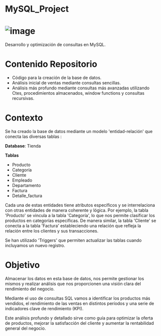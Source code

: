 # MySQL_Project

# ![image](https://github.com/ElenaPindado/MySQL_Project/assets/123492666/4c757e5a-1488-49f1-9f02-f2774628f71e)

 
Desarrollo y optimización de consultas en MySQL.

# Contenido Repositorio

- Código para la creación de la base de datos.
- Análisis inicial de ventas mediante consultas sencillas.
- Análisis más profundo mediante consultas más avanzadas utilizando Ctes, procedimientos almacenados, window functions y consultas recursivas.


# Contexto

Se ha creado la base de datos mediante un modelo 'entidad-relación' que conecta las diversas tablas : 

**Database**: Tienda

**Tablas**  

- Producto
- Categoría
- Cliente
- Empleado
- Departamento
- Factura
- Detalle_factura

Cada una de estas entidades tiene atributos específicos y se interrelaciona con otras entidades de manera coherente y lógica.
Por ejemplo, la tabla 'Producto' se vincula a la tabla 'Categoría', lo que nos permite clasificar los productos en categorías específicas. De manera similar, la tabla 'Cliente' se conecta a la tabla 'Factura' estableciendo una relación que refleja la relación entre los clientes y sus transacciones.

Se han utilizado 'Triggers' que permiten actualizar las tablas cuando incluyamos un nuevo registro.


# Objetivo

Almacenar los datos en esta base de datos, nos permite gestionar los mismos y realizar análisis que nos proporcionen una visión clara del rendimiento del negocio. 

Mediante el uso de consultas SQL vamos a identificar los productos más vendidos, el rendimiento de las ventas en distintos períodos y una serie de indicadores clave de rendimiento (KPI).

Este análisis profundo y detallado sirve como guía para optimizar la oferta de productos, mejorar la satisfacción del cliente y aumentar la rentabilidad general del negocio.
